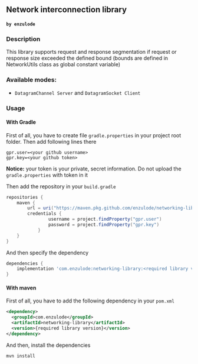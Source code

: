## Network interconnection library
#### ```by enzulode```

### Description
This library supports request and response segmentation if request or response size exceeded the defined 
bound (bounds are defined in NetworkUtils class as global constant variable)

### Available modes:
- ```DatagramChannel Server``` and ```DatagramSocket Client```

### Usage

#### With Gradle
First of all, you have to create file ```gradle.properties``` in your project root folder.
Then add following lines there
```properties
gpr.user=<your github username>
gpr.key=<your github token>
```

**Notice:** your token is your private, secret information. Do not upload the ```gradle.properties``` with token in it

Then add the repository in your ```build.gradle```
```groovy
repositories {
    maven {
        url = uri("https://maven.pkg.github.com/enzulode/networking-library")
        credentials {
                username = project.findProperty("gpr.user")
                password = project.findProperty("gpr.key")
            }
    }
}
```

And then specify the dependency
```groovy
dependencies {
    implementation 'com.enzulode:networking-library:<required library version>'
}
```

#### With maven
First of all, you have to add the following dependency in your ```pom.xml```
```xml
<dependency>
  <groupId>com.enzulode</groupId>
  <artifactId>networking-library</artifactId>
  <version>{required library version}</version>
</dependency>
```
And then, install the dependencies
```shell
mvn install
```

